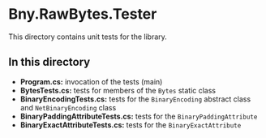 # Bny.RawBytes.Tester
This directory contains unit tests for the library.

## In this directory
- **Program.cs:** invocation of the tests (main)
- **BytesTests.cs:** tests for members of the `Bytes` static class
- **BinaryEncodingTests.cs:** tests for the `BinaryEncoding` abstract class and `NetBinaryEncoding` class
- **BinaryPaddingAttributeTests.cs:** tests for the `BinaryPaddingAttribute`
- **BinaryExactAttributeTests.cs:** tests for the `BinaryExactAttribute`